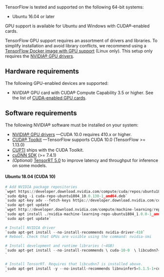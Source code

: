 TensorFlow is tested and supported on the following 64-bit systems:
-   Ubuntu 16.04 or later

GPU support is available for Ubuntu and Windows with CUDA®-enabled cards.

TensorFlow GPU support requires an assortment of drivers and libraries. To simplify installation and avoid library conflicts, we recommend using a [TensorFlow Docker image with GPU support](https://www.tensorflow.org/install/docker) (Linux only). This setup only requires the [NVIDIA® GPU drivers](https://www.nvidia.com/drivers).

## Hardware requirements

The following GPU-enabled devices are supported:

-   NVIDIA® GPU card with CUDA® Compute Capability 3.5 or higher. See the list of  [CUDA-enabled GPU cards](https://developer.nvidia.com/cuda-gpus).

## Software requirements

The following NVIDIA® software must be installed on your system:

-   [NVIDIA® GPU drivers](https://www.nvidia.com/drivers)  —CUDA 10.0 requires 410.x or higher.
-   [CUDA® Toolkit](https://developer.nvidia.com/cuda-toolkit-archive)  —TensorFlow supports CUDA 10.0 (TensorFlow >= 1.13.0)
-   [CUPTI](http://docs.nvidia.com/cuda/cupti/)  ships with the CUDA Toolkit.
-   [cuDNN SDK](https://developer.nvidia.com/cudnn)  (>= 7.4.1)
-   _(Optional)_  [TensorRT 5.0](https://docs.nvidia.com/deeplearning/sdk/tensorrt-install-guide/index.html)  to improve latency and throughput for inference on some models.

#### Ubuntu 18.04 (CUDA 10)
```python
# Add NVIDIA package repositories  
`wget https://developer.download.nvidia.com/compute/cuda/repos/ubuntu1804/x86_64/cuda-repo-ubuntu1804_10.0.130-1_amd64.deb`  
`sudo dpkg -i cuda-repo-ubuntu1804_10.0.130-1_amd64.deb`  
`sudo apt-key adv --fetch-keys https://developer.download.nvidia.com/compute/cuda/repos/ubuntu1804/x86_64/7fa2af80.pub`  
`sudo apt-get update`  
`wget http://developer.download.nvidia.com/compute/machine-learning/repos/ubuntu1804/x86_64/nvidia-machine-learning-repo-ubuntu1804_1.0.0-1_amd64.deb`  
`sudo apt install ./nvidia-machine-learning-repo-ubuntu1804_1.0.0-1_amd64.deb`  
`sudo apt-get update`  
  
# Install NVIDIA driver  
`sudo apt-get install --no-install-recommends nvidia-driver-418`  
# Reboot. Check that GPUs are visible using the command: nvidia-smi  
  
# Install development and runtime libraries (~4GB)  
`sudo apt-get install --no-install-recommends \ cuda-10-0  \ libcudnn7=7.6.2.24-1+cuda10.0  \ libcudnn7-dev=7.6.2.24-1+cuda10.0  
`  
  
# Install TensorRT. Requires that libcudnn7 is installed above.  
`sudo apt-get install -y --no-install-recommends libnvinfer5=5.1.5-1+cuda10.0  \ libnvinfer-dev=5.1.5-1+cuda10.0  
`
```

<!--stackedit_data:
eyJoaXN0b3J5IjpbLTM5MTcxMzY1XX0=
-->